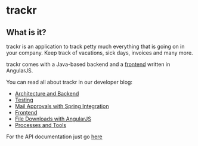 trackr
======

What is it?
-------------
trackr is an application to track petty much everything that is going on in your company.
Keep track of vacations, sick days, invoices and many more.

trackr comes with a Java-based backend and a [frontend](https://github.com/techdev-solutions/trackr-frontend) written in AngularJS.

You can read all about trackr in our developer blog:

* [Architecture and Backend](http://blog.techdev.de/trackr-an-angularjs-app-with-a-java-8-backend-part-i/)
* [Testing](http://blog.techdev.de/testing-a-secured-spring-data-rest-service-with-java-8-and-mockmvc/)
* [Mail Approvals with Spring Integration](http://blog.techdev.de/mail-approvals-with-spring-integration/)
* [Frontend](http://blog.techdev.de/trackr-an-angularjs-app-with-a-java-8-backend-part-ii/)
* [File Downloads with AngularJS](http://blog.techdev.de/an-angularjs-directive-to-download-pdf-files/)
* [Processes and Tools](http://blog.techdev.de/trackr-an-angularjs-app-with-a-java-8-backend-part-iii/)

For the API documentation just go [here](http://techdev-solutions.github.io/trackr-api-documentation/getting_started.html)
